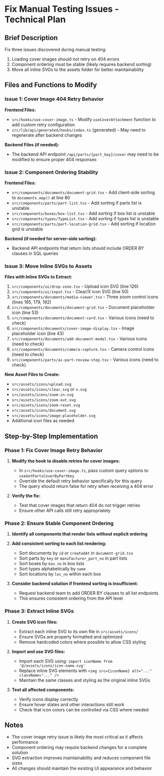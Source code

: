 # Fix Manual Testing Issues - Technical Plan

## Brief Description

Fix three issues discovered during manual testing: 
1. Loading cover images should not retry on 404 errors
2. Component ordering must be stable (likely requires backend sorting)
3. Move all inline SVGs to the assets folder for better maintainability

## Files and Functions to Modify

### Issue 1: Cover Image 404 Retry Behavior

**Frontend Files:**
- `src/hooks/use-cover-image.ts` - Modify `useCoverAttachment` function to add custom retry configuration
- `src/lib/api/generated/hooks/index.ts` (generated) - May need to regenerate after backend changes

**Backend Files (if needed):**
- The backend API endpoint `/api/parts/{part_key}/cover` may need to be modified to ensure proper 404 responses

### Issue 2: Component Ordering Stability

**Frontend Files:**
- `src/components/documents/document-grid.tsx` - Add client-side sorting to `documents.map()` at line 80
- `src/components/parts/part-list.tsx` - Add sorting if parts list is unstable
- `src/components/boxes/box-list.tsx` - Add sorting if box list is unstable  
- `src/components/types/TypeList.tsx` - Add sorting if types list is unstable
- `src/components/parts/part-location-grid.tsx` - Add sorting if location grid is unstable

**Backend (if needed for server-side sorting):**
- Backend API endpoints that return lists should include ORDER BY clauses in SQL queries

### Issue 3: Move Inline SVGs to Assets

**Files with Inline SVGs to Extract:**
1. `src/components/ui/drop-zone.tsx` - Upload icon SVG (line 126)
2. `src/components/ui/input.tsx` - Clear/X icon SVG (line 50)
3. `src/components/documents/media-viewer.tsx` - Three zoom control icons (lines 165, 179, 192)
4. `src/components/documents/document-grid.tsx` - Document placeholder icon (line 53)
5. `src/components/documents/document-card.tsx` - Various icons (need to check)
6. `src/components/documents/cover-image-display.tsx` - Image placeholder icon (line 43)
7. `src/components/documents/add-document-modal.tsx` - Various icons (need to check)
8. `src/components/documents/camera-capture.tsx` - Camera control icons (need to check)
9. `src/components/parts/ai-part-review-step.tsx` - Various icons (need to check)

**New Asset Files to Create:**
- `src/assets/icons/upload.svg`
- `src/assets/icons/clear.svg` or `x.svg`
- `src/assets/icons/zoom-in.svg`
- `src/assets/icons/zoom-out.svg`
- `src/assets/icons/zoom-reset.svg`
- `src/assets/icons/document.svg`
- `src/assets/icons/image-placeholder.svg`
- Additional icon files as needed

## Step-by-Step Implementation

### Phase 1: Fix Cover Image Retry Behavior

1. **Modify the hook to disable retries for cover images:**
   - In `src/hooks/use-cover-image.ts`, pass custom query options to `useGetPartsCoverByPartKey`
   - Override the default retry behavior specifically for this query
   - The query should return false for retry when receiving a 404 error

2. **Verify the fix:**
   - Test that cover images that return 404 do not trigger retries
   - Ensure other API calls still retry appropriately

### Phase 2: Ensure Stable Component Ordering

1. **Identify all components that render lists without explicit ordering**
2. **Add consistent sorting to each list rendering:**
   - Sort documents by `id` or `createdAt` in `document-grid.tsx`
   - Sort parts by `key` or `manufacturer_part_no` in part lists
   - Sort boxes by `box_no` in box lists
   - Sort types alphabetically by `name`
   - Sort locations by `loc_no` within each box

3. **Consider backend solution if frontend sorting is insufficient:**
   - Request backend team to add ORDER BY clauses to all list endpoints
   - This ensures consistent ordering from the API level

### Phase 3: Extract Inline SVGs

1. **Create SVG icon files:**
   - Extract each inline SVG to its own file in `src/assets/icons/`
   - Ensure SVGs are properly formatted and optimized
   - Remove hardcoded colors where possible to allow CSS styling

2. **Import and use SVG files:**
   - Import each SVG using: `import iconName from '@/assets/icons/icon-name.svg'`
   - Replace inline SVG elements with `<img src={iconName} alt="..." className="..." />`
   - Maintain the same classes and styling as the original inline SVGs

3. **Test all affected components:**
   - Verify icons display correctly
   - Ensure hover states and other interactions still work
   - Check that icon colors can be controlled via CSS where needed

## Notes

- The cover image retry issue is likely the most critical as it affects performance
- Component ordering may require backend changes for a complete solution
- SVG extraction improves maintainability and reduces component file sizes
- All changes should maintain the existing UI appearance and behavior